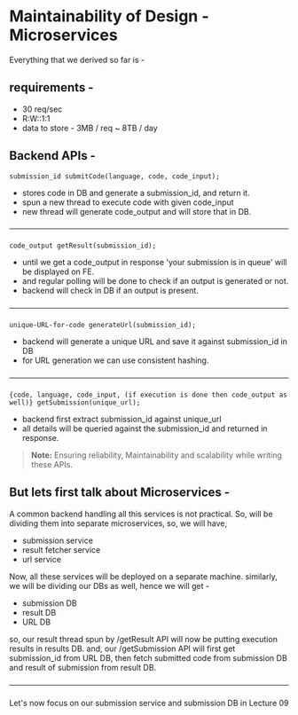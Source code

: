 # Maintainability of Design - Microservices

Everything that we derived so far is -

## requirements -
- 30 req/sec
- R:W::1:1
- data to store - 3MB / req ~ 8TB / day

## Backend APIs -
```
submission_id submitCode(language, code, code_input);
```
- stores code in DB and generate a submission_id, and return it.
- spun a new thread to execute code with given code_input
- new thread will generate code_output and will store that in DB.

###
---
###

```
code_output getResult(submission_id);
```
- until we get a code_output in response 'your submission is in queue' will be displayed on FE.
- and regular polling will be done to check if an output is generated or not.
- backend will check in DB if an output is present.

###
---
###

```
unique-URL-for-code generateUrl(submission_id);
```
- backend will generate a unique URL and save it against submission_id in DB
- for URL generation we can use consistent hashing.

###
---
###

```
{code, language, code_input, (if execution is done then code_output as well)} getSubmission(unique_url);
```
- backend first extract submission_id against unique_url
- all details will be queried against the submission_id and returned in response.

> **Note:** Ensuring reliability, Maintainability and scalability while writing these APIs.

## But lets first talk about Microservices -
A common backend handling all this services is not practical. So, will be dividing them into
separate microservices, so, we will have,
- submission service
- result fetcher service
- url service

Now, all these services will be deployed on a separate machine.
similarly,
we will be dividing our DBs as well, hence we will get -
- submission DB
- result DB
- URL DB

so, our result thread spun by /getResult API will now be putting execution results in results DB.
and, our /getSubmission API will first get submission_id from URL DB, then fetch submitted code
from submission DB and result of submission from result DB.

###
---
###

Let's now focus on our submission service and submission DB in Lecture 09
